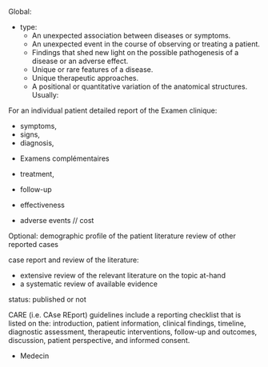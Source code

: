Global:
- type: 
    - An unexpected association between diseases or symptoms.
    - An unexpected event in the course of observing or treating a patient.
    - Findings that shed new light on the possible pathogenesis of a disease or an adverse effect.
    - Unique or rare features of a disease.
    - Unique therapeutic approaches.
    - A positional or quantitative variation of the anatomical structures.
Usually:

For an individual patient
detailed report of the 
Examen clinique: 
- symptoms, 
- signs, 
- diagnosis, 
+ Examens complémentaires

- treatment, 
- follow-up

- effectiveness
- adverse events
// cost

Optional:
demographic profile of the patient
literature review of other reported cases

case report and review of the literature:
- extensive review of the relevant literature on the topic at-hand
- a systematic review of available evidence


status: published or not

CARE (i.e. CAse REport) guidelines include a reporting checklist that is listed on the:
introduction, patient information, clinical findings, timeline, diagnostic assessment, therapeutic interventions, follow-up and outcomes, discussion, patient perspective, and informed consent.

+ Medecin
